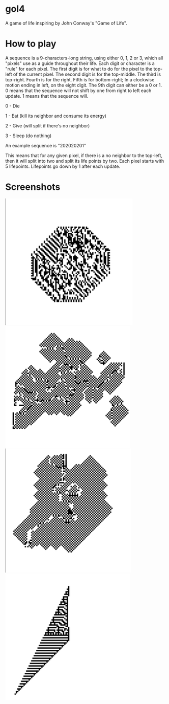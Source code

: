 gol4
===

A game of life inspiring by John Conway's "Game of Life".

# How to play

A sequence is a 9-characters-long string, using either 0, 1, 2 or 3, which all "pixels" use as a guide throughout their life. Each digit or character is a "rule" for each pixel. The first digit is for what to do for the pixel to the top-left of the current pixel. The second digit is for the top-middle. The third is top-right. Fourth is for the right. Fifth is for bottom-right; In a clockwise motion ending in left, on the eight digit. The 9th digit can either be a 0 or 1. 0 means that the sequence will not shift by one from right to left each update. 1 means that the sequence will.

0 - Die

1 - Eat (kill its neighbor and consume its energy)

2 - Give (will split if there's no neighbor)

3 - Sleep (do nothing)

An example sequence is "202020201"

This means that for any given pixel, if there is a no neighbor to the top-left, then it will split into two and split its life points by two. Each pixel starts with 5 lifepoints. Lifepoints go down by 1 after each update.

# Screenshots

![1](./images/1.png)
![2](./images/2.png)
![3](./images/3.png)
![4](./images/4.png)
